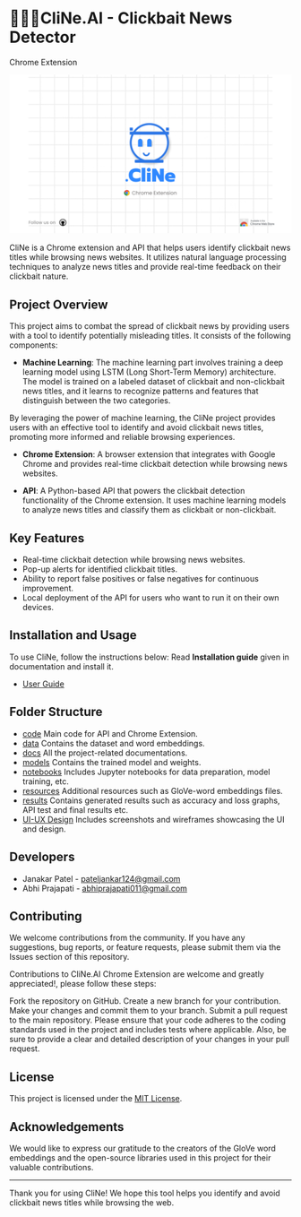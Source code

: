 
# 📌📌🤖CliNe.AI - Clickbait News Detector
Chrome Extension

![CliNe Logo](ui-ux_design/style_guide/banner_chrome.png)

CliNe is a Chrome extension and API that helps users identify clickbait news titles while browsing news websites. It utilizes natural language processing techniques to analyze news titles and provide real-time feedback on their clickbait nature.

## Project Overview
This project aims to combat the spread of clickbait news by providing users with a tool to identify potentially misleading titles. It consists of the following components:

- **Machine Learning**: The machine learning part involves training a deep learning model using LSTM (Long Short-Term Memory) architecture. The model is trained on a labeled dataset of clickbait and non-clickbait news titles, and it learns to recognize patterns and features that distinguish between the two categories.

By leveraging the power of machine learning, the CliNe project provides users with an effective tool to identify and avoid clickbait news titles, promoting more informed and reliable browsing experiences.

- **Chrome Extension**: A browser extension that integrates with Google Chrome and provides real-time clickbait detection while browsing news websites.

- **API**: A Python-based API that powers the clickbait detection functionality of the Chrome extension. It uses machine learning models to analyze news titles and classify them as clickbait or non-clickbait.

## Key Features
- Real-time clickbait detection while browsing news websites.
- Pop-up alerts for identified clickbait titles.
- Ability to report false positives or false negatives for continuous improvement.
- Local deployment of the API for users who want to run it on their own devices.

## Installation and Usage
To use CliNe, follow the instructions below:
Read **Installation guide** given in documentation and install it.
- [User Guide](/docs/CliNe_User%20Guide.pdf)


## Folder Structure
- [code](code) Main code for API and Chrome Extension.
- [data](data) Contains the dataset and word embeddings.
- [docs](docs) All the project-related documentations.
- [models](models) Contains the trained model and weights.
- [notebooks](notebooks) Includes Jupyter notebooks for data preparation, model training, etc.
- [resources](resources) Additional resources such as GloVe-word embeddings files.
- [results](results) Contains generated results such as accuracy and loss graphs, API test and final results etc.
- [UI-UX Design](ui-ux_design) Includes screenshots and wireframes showcasing the UI and design.

## Developers
- Janakar Patel - pateljankar124@gmail.com
- Abhi Prajapati - abhiprajapati011@gmail.com

## Contributing
We welcome contributions from the community. If you have any suggestions, bug reports, or feature requests, please submit them via the Issues section of this repository.

Contributions to CliNe.AI Chrome Extension are welcome and greatly appreciated!, please follow these steps:

Fork the repository on GitHub.
Create a new branch for your contribution.
Make your changes and commit them to your branch.
Submit a pull request to the main repository. Please ensure that your code adheres to the coding standards used in the project and includes tests where applicable. Also, be sure to provide a clear and detailed description of your changes in your pull request.

## License
This project is licensed under the [MIT License](LICENSE).

## Acknowledgements
We would like to express our gratitude to the creators of the GloVe word embeddings and the open-source libraries used in this project for their valuable contributions.

---
Thank you for using CliNe! We hope this tool helps you identify and avoid clickbait news titles while browsing the web.
